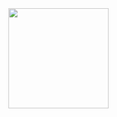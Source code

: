 <a>
  <img height=200 align="center" src="https://github-readme-stats.vercel.app/api?username=cmalagacode&show_icons=true&theme=tokyonight" />
</a>


